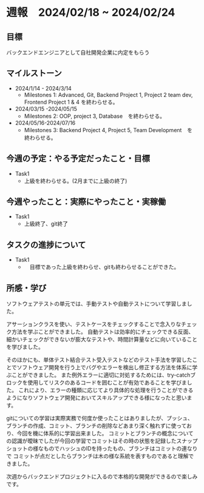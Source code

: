 # 週報　2024/02/18 ~ 2024/02/24
## 目標   
バックエンドエンジニアとして自社開発企業に内定をもらう

## マイルストーン
- 2024/1/14 - 2024/3/14
  - Milestones 1: Advanced, Git, Backend Project 1, Project 2 team dev, Frontend Project 1 & 4 を終わらせる。
- 2024/03/15 -2024/05/15
  - Milestones 2: OOP, project 3, Database　を終わらせる。
- 2024/05/16-2024/07/16
  - Milestones 3: Backend Project 4, Project 5, Team Development　を終わらせる。
   
## 今週の予定：やる予定だったこと・目標
  - Task1
    - 上級を終わらせる。(2月までに上級の終了) 

## 今週やったこと：実際にやったこと・実稼働
- Task1
  - 上級終了、git終了

## タスクの進捗について
- Task1
  - 　目標であった上級を終わらせ、gitも終わらせることができた。

## 所感・学び

ソフトウェアテストの単元では、手動テストや自動テストについて学習しました。

アサーションクラスを使い、テストケースをチェックすることで念入りなチェック方法を学ぶことができました。
自動テストは効率的にチェックできる反面、細かいチェックができないが膨大なテストや、時間計算量などに向いていることを学びました。

そのほかにも、単体テスト結合テスト受入テストなどのテスト手法を学習したことでソフトウェア開発を行う上でバグやエラーを検出し修正する方法を体系に学ぶことができました。
また例外エラーに適切に対処するためには、try-catchブロックを使用してリスクのあるコードを囲むことが有効であることを学びました。
これにより、エラーの種類に応じてより具体的な処理を行うことができるようになりソフトウェア開発においてスキルアップできる様になったと思います。

gitについての学習は実際実務で何度か使ったことはありましたが、プッシュ、ブランチの作成、コミット、ブランチの削除などあまり深く触れずに使っており、今回を機に体系的に学習出来ました。
コミットとブランチの概念についての認識が曖昧でしたが今回の学習でコミットはその時の状態を記録したスナップショットの様なものでハッシュのIDを持ったもの、ブランチはコミットの連なりで
コミットが点だとしたらブランチは木の様な系統を表すものであると理解できました。

次週からバックエンドプロジェクトに入るので本格的な開発ができるので楽しみです。

